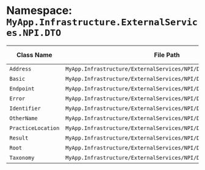 # Namespace: `MyApp.Infrastructure.ExternalServices.NPI.DTO`

| Class Name | File Path | Inherits From |
|------------|-----------|---------------|
| `Address` | `MyApp.Infrastructure/ExternalServices/NPI/DTO/Address.cs` | N/A |
| `Basic` | `MyApp.Infrastructure/ExternalServices/NPI/DTO/Basic.cs` | N/A |
| `Endpoint` | `MyApp.Infrastructure/ExternalServices/NPI/DTO/Endpoint.cs` | N/A |
| `Error` | `MyApp.Infrastructure/ExternalServices/NPI/DTO/Error.cs` | N/A |
| `Identifier` | `MyApp.Infrastructure/ExternalServices/NPI/DTO/Identifier.cs` | N/A |
| `OtherName` | `MyApp.Infrastructure/ExternalServices/NPI/DTO/OtherName.cs` | N/A |
| `PracticeLocation` | `MyApp.Infrastructure/ExternalServices/NPI/DTO/PracticeLocation.cs` | N/A |
| `Result` | `MyApp.Infrastructure/ExternalServices/NPI/DTO/Result.cs` | N/A |
| `Root` | `MyApp.Infrastructure/ExternalServices/NPI/DTO/Root.cs` | N/A |
| `Taxonomy` | `MyApp.Infrastructure/ExternalServices/NPI/DTO/Taxonomy.cs` | N/A |

